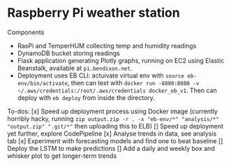 # Raspberry Pi weather station

Components
* RasPi and TemperHUM collecting temp and humidity readings
* DynamoDB bucket storing readings
* Flask application generating Plotly graphs, running on EC2 using Elastic Beanstalk, available at `pi.bendixon.net`.
* Deployment uses EB CLI: actuivate virtual env with `source eb-env/bin/activate`, then can test with `docker run -8080:8080 -v ~/.aws/credentials:/root/.aws/credentials docker_eb_v1`. Then can deploy with `eb deploy` from inside the directory. 

To-dos:
[x] Speed up deployment process using Docker image (currently horribly hacky, running `zip output.zip -r . -x "eb-env/*" "analysis/*" "output.zip" ".git/*"` then uploading this to ELB)
[] Speed up deployment yet further, explore CodePipeline
[x] Analyse trends in data, see analysis tab
[x] Experiment with forecasting models and find one to beat baseline
[] Deploy the LSTM to make predictions
[] Add a daily and weekly box and whisker plot to get longer-term trends